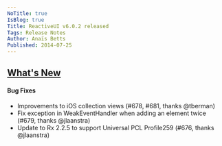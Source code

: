 ```yaml
---
NoTitle: true
IsBlog: true
Title: ReactiveUI v6.0.2 released
Tags: Release Notes
Author: Anaïs Betts
Published: 2014-07-25
---
```


## [What's New](https://github.com/reactiveui/ReactiveUI/compare/6.0.1...6.0.2)

#### Bug Fixes
- Improvements to iOS collection views (#678, #681, thanks @tberman)
- Fix exception in WeakEventHandler when adding an element twice (#679, thanks @jlaanstra)
- Update to Rx 2.2.5 to support Universal PCL Profile259 (#676, thanks @jlaanstra)
